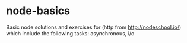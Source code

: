 node-basics
===========

Basic node solutions and exercises for (http from http://nodeschool.io/) which include the following tasks: asynchronous, i/o


